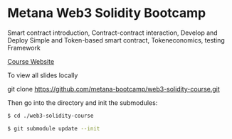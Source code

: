 # Metana Web3 Solidity Bootcamp
Smart contract introduction, Contract-contract interaction, Develop and Deploy Simple and Token-based smart contract, Tokeneconomics, testing Framework 

[Course Website](https://metana-bootcamp.github.io/web3-solidity-course/)

To view all slides locally

git clone https://github.com/metana-bootcamp/web3-solidity-course.git

Then go into the directory and init the submodules:

```bash
$ cd ./web3-solidity-course
```

```bash
$ git submodule update --init
```